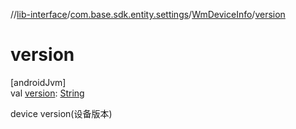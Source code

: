 //[lib-interface](../../../index.md)/[com.base.sdk.entity.settings](../index.md)/[WmDeviceInfo](index.md)/[version](version.md)

# version

[androidJvm]\
val [version](version.md): [String](https://kotlinlang.org/api/latest/jvm/stdlib/kotlin/-string/index.html)

device version(设备版本)
